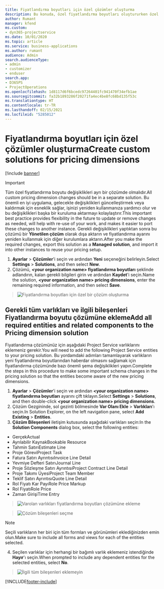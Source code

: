 ```yaml
---
title: Fiyatlandırma boyutları için özel çözümler oluşturma
description: Bu konuda, özel fiyatlandırma boyutları oluştururken özel bir çözümün nasıl oluşturulacağı açıklanmaktadır.
author: Rumant
manager: kfend
ms.custom:
- dyn365-projectservice
ms.date: 10/01/2020
ms.topic: article
ms.service: business-applications
ms.author: rumant
audience: Admin
search.audienceType:
- admin
- customizer
- enduser
search.app:
- D365PS
- ProjectOperations
ms.openlocfilehash: 1d8117d6f6bcedc97264401fc941470f34efb1ae
ms.sourcegitcommit: fa32b1893286f20271fa4ec4be8fc68bd135f53c
ms.translationtype: HT
ms.contentlocale: tr-TR
ms.lasthandoff: 02/15/2021
ms.locfileid: "5285012"
---
```

# <a name="create-custom-solutions-for-pricing-dimensions"></a><span data-ttu-id="d29ae-103">Fiyatlandırma boyutları için özel çözümler oluşturma</span><span class="sxs-lookup"><span data-stu-id="d29ae-103">Create custom solutions for pricing dimensions</span></span>

[!include [banner](../includes/psa-now-project-operations.md)]

> [!IMPORTANT]
> <span data-ttu-id="d29ae-104">Tüm özel fiyatlandırma boyutu değişiklikleri ayrı bir çözümde olmalıdır.</span><span class="sxs-lookup"><span data-stu-id="d29ae-104">All custom pricing dimension changes should be in a separate solution.</span></span> <span data-ttu-id="d29ae-105">Bu önemli en iyi uygulama, gelecekte değişiklikleri güncelleştirmek veya kaldırmak için esneklik sağlar, işinizi yeniden kullanmanıza yardımcı olur ve bu değişiklikleri başka bir kuruluma aktarmayı kolaylaştırır.</span><span class="sxs-lookup"><span data-stu-id="d29ae-105">This important best practice provides flexibility in the future to update or remove changes as needed, will help with re-use of your work, and makes it easier to port these changes to another instance.</span></span> <span data-ttu-id="d29ae-106">Gerekli değişiklikleri yaptıktan sonra bu çözümü bir **Yönetilen çözüm** olarak dışa aktarın ve fiyatlandırma ayarını yeniden kullanmak için diğer kurulumlara aktarın.</span><span class="sxs-lookup"><span data-stu-id="d29ae-106">After you make the required changes, export this solution as a **Managed solution**, and import it into other instances to reuse your pricing setup.</span></span>

1. <span data-ttu-id="d29ae-107">**Ayarlar** > **Çözümler**'i seçin ve ardından **Yeni** seçeneğini belirleyin.</span><span class="sxs-lookup"><span data-stu-id="d29ae-107">Select **Settings** > **Solutions**, and then select **New**.</span></span> 
2. <span data-ttu-id="d29ae-108">Çözümü, **\<your organization name> fiyatlandırma boyutları** şeklinde adlandırın, kalan gerekli bilgileri girin ve ardından **Kaydet**'i seçin.</span><span class="sxs-lookup"><span data-stu-id="d29ae-108">Name the solution, **\<your organization name> pricing dimensions**, enter the remaining required information, and then select **Save**.</span></span>

> ![Fiyatlandırma boyutları için özel bir çözüm oluşturma](media/Creation-of-custom-pricing-dimension-solution.PNG)
  
## <a name="add-all-required-entities-and-related-components-to-the-pricing-dimension-solution"></a><span data-ttu-id="d29ae-110">Gerekli tüm varlıkları ve ilgili bileşenleri Fiyatlandırma boyutu çözümüne ekleme</span><span class="sxs-lookup"><span data-stu-id="d29ae-110">Add all required entities and related components to the Pricing dimension solution</span></span>
<span data-ttu-id="d29ae-111">Fiyatlandırma çözümünüz için aşağıdaki Project Service varlıklarını eklemeniz gerekir.</span><span class="sxs-lookup"><span data-stu-id="d29ae-111">You will need to add the following Project Service entities to your pricing solution.</span></span> <span data-ttu-id="d29ae-112">Bu yordamdaki adımları tamamlayarak varlıkların yeni fiyatlandırma boyutlarından haberdar olmasını sağlamak için fiyatlandırma çözümünde bazı önemli şema değişiklikleri yapın.</span><span class="sxs-lookup"><span data-stu-id="d29ae-112">Complete the steps in this procedure to make some important schema changes in the pricing solution so that the entities become aware of the new pricing dimensions.</span></span>

1. <span data-ttu-id="d29ae-113">**Ayarlar** > **Çözümler**'i seçin ve ardından **\<your organization name> fiyatlandırma boyutları** ayarını çift tıklayın.</span><span class="sxs-lookup"><span data-stu-id="d29ae-113">Select **Settings** > **Solutions**, and then double-click **\<your organization name> pricing dimensions**.</span></span> 
2. <span data-ttu-id="d29ae-114">Çözüm Gezgininde, sol gezinti bölmesinde **Var Olanı Ekle** > **Varlıkları**'ı seçin.</span><span class="sxs-lookup"><span data-stu-id="d29ae-114">In Solution Explorer, on the left navigation pane, select **Add Existing** > **Entities**.</span></span>
3. <span data-ttu-id="d29ae-115">**Çözüm Bileşenleri** iletişim kutusunda aşağıdaki varlıkları seçin:</span><span class="sxs-lookup"><span data-stu-id="d29ae-115">In the **Solution Components** dialog box, select the following entities:</span></span>

- <span data-ttu-id="d29ae-116">Gerçek</span><span class="sxs-lookup"><span data-stu-id="d29ae-116">Actual</span></span>
- <span data-ttu-id="d29ae-117">Ayrılabilir Kaynak</span><span class="sxs-lookup"><span data-stu-id="d29ae-117">Bookable Resource</span></span>
- <span data-ttu-id="d29ae-118">Tahmin Satırı</span><span class="sxs-lookup"><span data-stu-id="d29ae-118">Estimate Line</span></span>
- <span data-ttu-id="d29ae-119">Proje Görevi</span><span class="sxs-lookup"><span data-stu-id="d29ae-119">Project Task</span></span>
- <span data-ttu-id="d29ae-120">Fatura Satırı Ayrıntısı</span><span class="sxs-lookup"><span data-stu-id="d29ae-120">Invoice Line Detail</span></span>
- <span data-ttu-id="d29ae-121">Yevmiye Defteri Satırı</span><span class="sxs-lookup"><span data-stu-id="d29ae-121">Journal Line</span></span>
- <span data-ttu-id="d29ae-122">Proje Sözleşme Satırı Ayrıntısı</span><span class="sxs-lookup"><span data-stu-id="d29ae-122">Project Contract Line Detail</span></span>
- <span data-ttu-id="d29ae-123">Proje Takımı Üyesi</span><span class="sxs-lookup"><span data-stu-id="d29ae-123">Project Team Member</span></span>
- <span data-ttu-id="d29ae-124">Teklif Satırı Ayrıntısı</span><span class="sxs-lookup"><span data-stu-id="d29ae-124">Quote Line Detail</span></span>
- <span data-ttu-id="d29ae-125">Rol Fiyatı Kar Payı</span><span class="sxs-lookup"><span data-stu-id="d29ae-125">Role Price Markup</span></span>
- <span data-ttu-id="d29ae-126">Rol Fiyatı</span><span class="sxs-lookup"><span data-stu-id="d29ae-126">Role Price</span></span> 
- <span data-ttu-id="d29ae-127">Zaman Girişi</span><span class="sxs-lookup"><span data-stu-id="d29ae-127">Time Entry</span></span> 

> ![Varolan varlıkları fiyatlandırma boyutları çözümüne ekleme](media/Existing-entities-to-PD-solution.png)

> ![Çözüm bileşenleri seçme](media/Dimension-Components.png)

> [!NOTE]
> <span data-ttu-id="d29ae-130">Seçili varlıkların her biri için tüm formları ve görünümleri eklediğinizden emin olun.</span><span class="sxs-lookup"><span data-stu-id="d29ae-130">Make sure to include all forms and views for each of the entities selected.</span></span>

4. <span data-ttu-id="d29ae-131">Seçilen varlıklar için herhangi bir bağımlı varlık eklemeniz istendiğinde **Hayır**'ı seçin.</span><span class="sxs-lookup"><span data-stu-id="d29ae-131">When prompted to include any dependent entities for the selected entities, select **No**.</span></span>

> ![İlgili tüm bileşenleri eklemeyin](media/Do-not-include-required.png)




[!INCLUDE[footer-include](../includes/footer-banner.md)]
